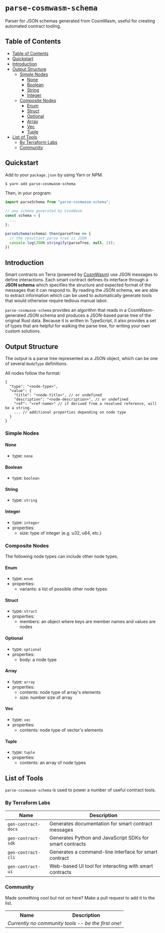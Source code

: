 # `parse-cosmwasm-schema` <!-- omit in toc -->

Parser for JSON schemas generated from CosmWasm, useful for creating automated contract tooling.

## Table of Contents

- [Table of Contents](#table-of-contents)
- [Quickstart](#quickstart)
- [Introduction](#introduction)
- [Output Structure](#output-structure)
  - [Simple Nodes](#simple-nodes)
    - [None](#none)
    - [Boolean](#boolean)
    - [String](#string)
    - [Integer](#integer)
  - [Composite Nodes](#composite-nodes)
    - [Enum](#enum)
    - [Struct](#struct)
    - [Optional](#optional)
    - [Array](#array)
    - [Vec](#vec)
    - [Tuple](#tuple)
- [List of Tools](#list-of-tools)
  - [By Terraform Labs](#by-terraform-labs)
  - [Community](#community)

## Quickstart

Add to your `package.json` by using Yarn or NPM.

```sh
$ yarn add parse-cosmwasm-schema
```

Then, in your program:

```ts
import parseSchema from "parse-cosmwasm-schema";

// any schema generated by CosmWasm
const schema = {
  ...
};

parseSchema(schema).then(parseTree => {
  // the resultant parse tree is JSON
  console.log(JSON.stringify(parseTree, null, 2));
})
```

## Introduction

Smart contracts on Terra (powered by [CosmWasm](https://cosmwasm.com)) use JSON messages to define interactions. Each smart contract defines its interface through a **JSON schema** which specifies the structure and expected format of the messages that it can respond to. By reading the JSON schema, we are able to extract information which can be used to automatically generate tools that would otherwise require tedious manual labor.

`parse-cosmwasm-schema` provides an algorithm that reads in a CosmWasm-generated JSON schema and produces a JSON-based parse tree of the original Rust data. Because it is written in TypeScript, it also provides a set of types that are helpful for walking the parse tree, for writing your own custom solutions.

## Output Structure

The output is a parse tree represented as a JSON object, which can be one of several `NodeType` definitions.

All nodes follow the format:

```jsonc
{
  "type": "<node-type>",
  "value": {
    "title": "<node-title>", // or undefined
    "description": "<node-description>", // or undefined
    "ref": "<ref-name>" // if derived from a resolved reference, will be a string.
    ... // additional properties depending on node type
  }
}
```

### Simple Nodes

#### None

- type: `none`

#### Boolean

- type: `boolean`

#### String

- type: `string`

#### Integer

- type: `integer`
- properties:
  - size: type of integer (e.g. u32, u64, etc.)

### Composite Nodes

The following node types can include other node types.

#### Enum

- type: `enum`
- properties:
  - variants: a list of possible other node types

#### Struct

- type: `struct`
- properties:
  - members: an object where keys are member names and values are nodes

#### Optional

- type: `optional`
- properties:
  - body: a node type

#### Array

- type: `array`
- properties:
  - contents: node type of array's elements
  - size: number size of array

#### Vec

- type: `vec`
- properties:
  - contents: node type of vector's elements

#### Tuple

- type: `tuple`
- properties:
  - contents: an array of node types

## List of Tools

`parse-cosmwasm-schema` is used to power a number of useful contract tools.

### By Terraform Labs

| Name                | Description                                              |
| ------------------- | -------------------------------------------------------- |
| `gen-contract-docs` | Generates documentation for smart contract messages      |
| `gen-contract-sdk`  | Generates Python and JavaScript SDKs for smart contracts |
| `gen-contract-cli`  | Generates a command-line interface for smart contract    |
| `gen-contract-ui`   | Web-based UI tool for interacting with smart contracts   |

### Community

Made something cool but not on here? Make a pull request to add it to the list.

<table>
    <tr>
        <th>Name</th>
        <th>Description</th>
    </tr>
    <tr>
        <td colspan="2">
            <i>Currently no community tools -- be the first one!</i>
        </td>
    </tr>
</table>
